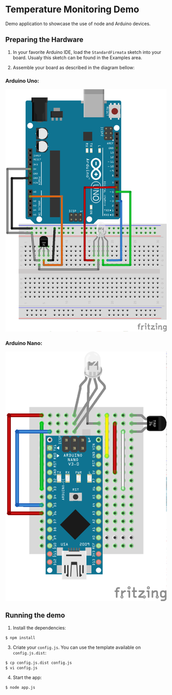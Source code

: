 # Temperature Monitoring Demo

Demo application to showcase the use of node and Arduino devices.

## Preparing the Hardware

1. In your favorite Arduino IDE, load the `StandardFirmata` sketch into your board. Usualy this sketch can be found in the Examples area.

2. Assemble your board as described in the diagram bellow:

### Arduino Uno:

![Components diagram for Arduino Uno](./temp-sensor-nodejs_bb.png)

### Arduino Nano:

![Components diagram for Arduino Nano](./temp-sensor-nodejs_nano_bb.png)

## Running the demo

1. Install the dependencies:

```
$ npm install
```

3. Criate your `config.js`. You can use the template available on `config.js.dist`:

```
$ cp config.js.dist config.js
$ vi config.js
```

4. Start the app:

```
$ node app.js
```
